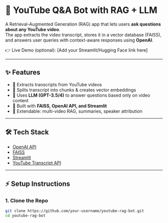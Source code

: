 # 🎥 YouTube Q&A Bot with RAG + LLM

A Retrieval-Augmented Generation (RAG) app that lets users **ask questions about any YouTube video**.  
The app extracts the video transcript, stores it in a vector database (FAISS), and answers user queries with context-aware responses using **OpenAI**.  

👉 Live Demo (optional): [Add your Streamlit/Hugging Face link here]

---

## ✨ Features
- 📌 Extracts transcripts from YouTube videos  
- 🔎 Splits transcript into chunks & creates vector embeddings  
- 🤖 Uses **LLM (GPT-3.5/4)** to answer questions based only on video content  
- 🎯 Built with **FAISS, OpenAI API, and Streamlit**  
- 📝 Extendable: multi-video RAG, summaries, speaker attribution  

---

## 🛠️ Tech Stack
- [OpenAI API](https://platform.openai.com/)  
- [FAISS](https://faiss.ai/)  
- [Streamlit](https://streamlit.io/)  
- [YouTube Transcript API](https://pypi.org/project/youtube-transcript-api/)  

---

## ⚡ Setup Instructions

### 1. Clone the Repo
```bash
git clone https://github.com/your-username/youtube-rag-bot.git
cd youtube-rag-bot

